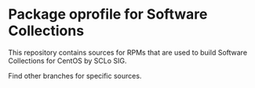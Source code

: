 # Package oprofile for Software Collections

This repository contains sources for RPMs that are used
to build Software Collections for CentOS by SCLo SIG.

Find other branches for specific sources.
